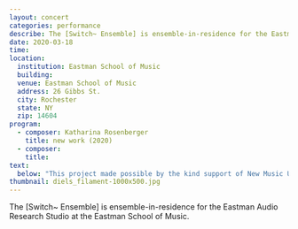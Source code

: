 ```yaml
---
layout: concert
categories: performance
describe: The [Switch~ Ensemble] is ensemble-in-residence for the Eastman Audio Research Studio.
date: 2020-03-18
time:
location:
  institution: Eastman School of Music
  building:
  venue: Eastman School of Music
  address: 26 Gibbs St.
  city: Rochester
  state: NY
  zip: 14604
program:
  - composer: Katharina Rosenberger
    title: new work (2020)
  - composer:
    title:
text:
  below: "This project made possible by the kind support of New Music USA and the Ernst von Siemens Musikstiftung"
thumbnail: diels_filament-1000x500.jpg
---
```


The [Switch~ Ensemble] is ensemble-in-residence for the Eastman Audio Research Studio at the Eastman School of Music.
